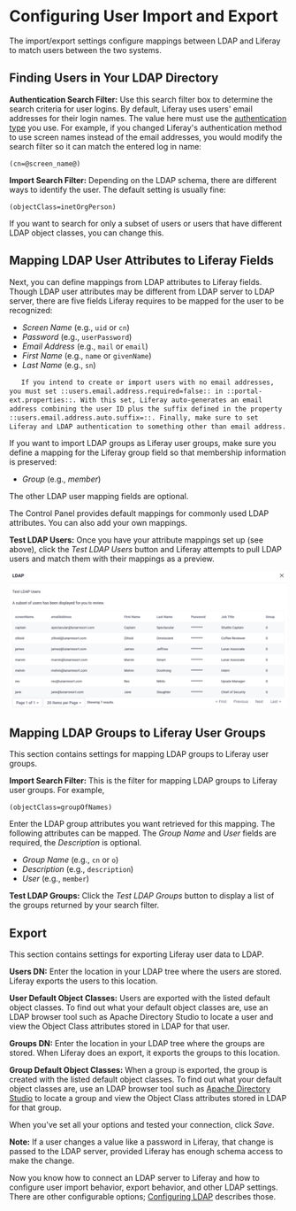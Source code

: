 # Configuring User Import and Export

The import/export settings configure mappings between LDAP and Liferay to match users between the two systems.

## Finding Users in Your LDAP Directory

**Authentication Search Filter:** Use this search filter box to determine the search criteria for user logins. By default, Liferay uses users' email addresses for their login names. The value here must use the [authentication type](../../../installation-and-upgrades/securing-liferay/authentication-basics.md#authentication-types) you use. For example, if you changed Liferay's authentication method to use screen names instead of the email addresses, you would modify the search filter so it can match the entered log in name:

```
(cn=@screen_name@)
```

**Import Search Filter:** Depending on the LDAP schema, there are different ways to identify the user. The default setting is usually fine:

```
(objectClass=inetOrgPerson)
```

If you want to search for only a subset of users or users that have different LDAP object classes, you can change this.

## Mapping LDAP User Attributes to Liferay Fields

Next, you can define mappings from LDAP attributes to Liferay fields. Though LDAP user attributes may be different from LDAP server to LDAP server, there are five fields Liferay requires to be mapped for the user to be recognized:

* *Screen Name* (e.g., `uid` or `cn`)
* *Password* (e.g., `userPassword`)
* *Email Address* (e.g., `mail` or `email`)
* *First Name* (e.g., `name` or `givenName`)
* *Last Name* (e.g., `sn`)

```note::
   If you intend to create or import users with no email addresses, you must set ::users.email.address.required=false:: in ::portal-ext.properties::. With this set, Liferay auto-generates an email address combining the user ID plus the suffix defined in the property ::users.email.address.auto.suffix=::. Finally, make sure to set Liferay and LDAP authentication to something other than email address.
```

If you want to import LDAP groups as Liferay user groups, make sure you define a mapping for the Liferay group field so that membership information is preserved:

* *Group* (e.g., *member*)

The other LDAP user mapping fields are optional.

The Control Panel provides default mappings for commonly used LDAP attributes. You can also add your own mappings.

**Test LDAP Users:** Once you have your attribute mappings set up (see above), click the *Test LDAP Users* button and Liferay attempts to pull LDAP users and match them with their mappings as a preview.

![You should see a list of users when you click the Test LDAP Users button.](./configuring-user-import-and-export/images/01.png)

## Mapping LDAP Groups to Liferay User Groups

This section contains settings for mapping LDAP groups to Liferay user groups.

**Import Search Filter:** This is the filter for mapping LDAP groups to Liferay user groups. For example,

```
(objectClass=groupOfNames)
```

Enter the LDAP group attributes you want retrieved for this mapping. The following attributes can be mapped. The *Group Name* and *User* fields are required, the *Description* is optional.

* *Group Name* (e.g., `cn` or `o`)
* *Description* (e.g., `description`)
* *User* (e.g., `member`)

**Test LDAP Groups:** Click the *Test LDAP Groups* button to display a list of the groups returned by your search filter.

## Export

This section contains settings for exporting Liferay user data to LDAP.

**Users DN:** Enter the location in your LDAP tree where the users are stored. Liferay exports the users to this location.

**User Default Object Classes:** Users are exported with the listed default object classes. To find out what your default object classes are, use an LDAP browser tool such as Apache Directory Studio to locate a user and view the Object Class attributes stored in LDAP for that user.

**Groups DN:** Enter the location in your LDAP tree where the groups are stored. When Liferay does an export, it exports the groups to this location.

**Group Default Object Classes:** When a group is exported, the group is created with the listed default object classes. To find out what your default object classes are, use an LDAP browser tool such as [Apache Directory Studio](https://directory.apache.org/studio) to locate a group and view the Object Class attributes stored in LDAP for that group.

When you've set all your options and tested your connection, click *Save*.

**Note:** If a user changes a value like a password in Liferay, that change is passed to the LDAP server, provided Liferay has enough schema access to make the change.

Now you know how to connect an LDAP server to Liferay and how to configure user import behavior, export behavior, and other LDAP settings. There are other configurable options; [Configuring LDAP](./ldap-configuration-reference.md) describes those.

